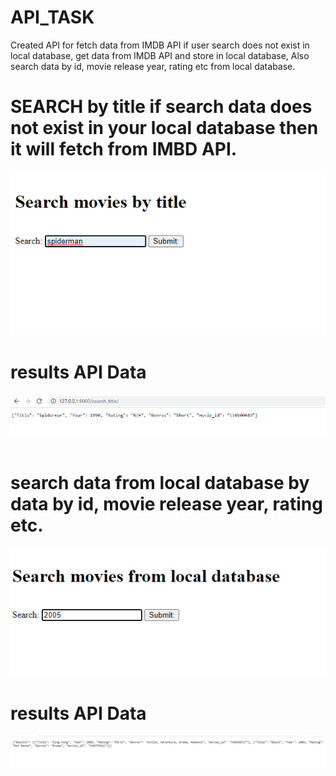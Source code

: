 # API_TASK
Created API for fetch data from IMDB API if user search does not exist in local database, get data from IMDB API and store in local database, Also search data by id, movie release year, rating etc from local database.

# SEARCH by title if search data does not exist in your local database then it will fetch from IMBD API.
![](search_title.png)
# results API Data
![](search_title_data.png)
<br><br>
# search data from local database by data by id, movie release year, rating etc.
![](movie_search.png)
<br>
# results API Data
![](movies_result.png)
